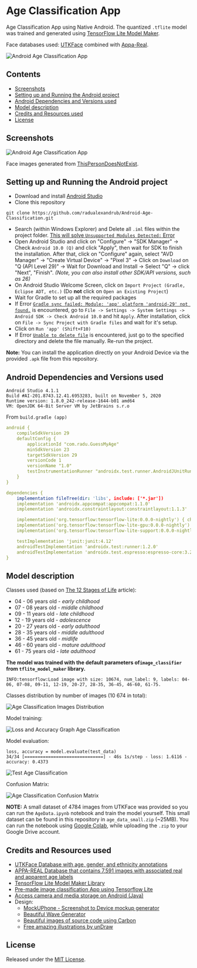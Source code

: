 # Age Classification App

Age Classification App using Native Android. The quantized `.tflite` model was trained and generated using [TensorFlow Lite Model Maker](https://www.tensorflow.org/lite/tutorials/model_maker_image_classification). 

Face databases used: [UTKFace](https://susanqq.github.io/UTKFace/) combined with [Appa-Real](http://chalearnlap.cvc.uab.es/dataset/26/description/).

![Android Age Classification App](./READMEimg/ss01.jpg)

## Contents

- [Screenshots](#screenshots)
- [Setting up and Running the Android project](#setting-up-and-running-the-android-project)
- [Android Dependencies and Versions used](#android-dependencies-and-versions-used)
- [Model description](#model-description)
- [Credits and Resources used](#credits-and-resources-used)
- [License](#license)

## Screenshots

![Android Age Classification App](./READMEimg/ss02.jpg)

Face images generated from [ThisPersonDoesNotExist](https://thispersondoesnotexist.com/).

## Setting up and Running the Android project

- Download and install [Android Studio](https://developer.android.com/studio#downloads)
- Clone this repository

```
git clone https://github.com/radualexandrub/Android-Age-Classification.git
```

- Search (within Windows Explorer) and Delete all `.iml` files within the project folder. [This will solve `Unsupported Modules Detected:` Error](https://stackoverflow.com/questions/28668252/android-studio-error-unsupported-modules-detected-compilation-is-not-supported)
- Open Android Studio and click on "Configure" -> "SDK Manager" -> Check `Android 10.0 (Q)` and click "Apply", then wait for SDK to finish the installation. After that, click on "Configure" again, select "AVD Manager" -> "Create Virtual Device" -> "Pixel 3" -> Click on `Download` on "Q (API Level 29)" -> Wait for Download and Install -> Select "Q" -> click "Next", "Finish". _(Note, you can also install other SDK/API versions, such as 26)_
- On Android Studio Welcome Screen, click on `Import Project (Gradle, Eclipse ADT, etc.)` (Do **not** click on `Open an Existing Project`)
- Wait for Gradle to set up all the required packages
- If Error [`Gradle sync failed: Module: 'app' platform 'android-29' not found.`](https://stackoverflow.com/questions/60681045/error-module-app-platform-android-28-not-found-and-design-editor-is-unava) is encountered, go to `File -> Settings -> System Settings -> Android SDK -> Check Android 10.0` and hit `Apply`. After installation, click on `File -> Sync Project with Gradle files` and wait for it's setup.
- Click on `Run 'app' (Shift+F10)`
- If Error [`Unable to delete file`](https://stackoverflow.com/questions/47312169/android-studio-3-0-unable-to-delete-file/47312259) is encountered, just go to the specified directory and delete the file manually. Re-run the project.

**Note:** You can install the application directly on your Android Device via the provided `.apk` file from this repository.

## Android Dependencies and Versions used

```
Android Studio 4.1.1
Build #AI-201.8743.12.41.6953283, built on November 5, 2020
Runtime version: 1.8.0_242-release-1644-b01 amd64
VM: OpenJDK 64-Bit Server VM by JetBrains s.r.o
```

From `build.gradle (app)`

```yaml
android {
    compileSdkVersion 29
    defaultConfig {
        applicationId "com.radu.GuessMyAge"
        minSdkVersion 23
        targetSdkVersion 29
        versionCode 1
        versionName "1.0"
        testInstrumentationRunner "androidx.test.runner.AndroidJUnitRunner"
    }
}

dependencies {
	implementation fileTree(dir: 'libs', include: ['*.jar'])
    implementation 'androidx.appcompat:appcompat:1.1.0'
    implementation 'androidx.constraintlayout:constraintlayout:1.1.3'

    implementation('org.tensorflow:tensorflow-lite:0.0.0-nightly') { changing = true }
    implementation('org.tensorflow:tensorflow-lite-gpu:0.0.0-nightly') { changing = true }
    implementation('org.tensorflow:tensorflow-lite-support:0.0.0-nightly') { changing = true }

    testImplementation 'junit:junit:4.12'
    androidTestImplementation 'androidx.test:runner:1.2.0'
    androidTestImplementation 'androidx.test.espresso:espresso-core:3.2.0'
}
```

## Model description

Classes used (based on [The 12 Stages of Life](https://www.institute4learning.com/resources/articles/the-12-stages-of-life/) article):

- 04 - 06 years old - _early childhood_
- 07 - 08 years old - _middle childhood_
- 09 - 11 years old - _late childhood_
- 12 - 19 years old - _adolescence_
- 20 - 27 years old - _early adulthood_
- 28 - 35 years old - _middle adulthood_
- 36 - 45 years old - _midlife_
- 46 - 60 years old - _mature adulthood_
- 61 - 75 years old - _late adulthood_

**The model was trained with the default parameters of`image_classifier` from `tflite_model_maker` library.**

```
INFO:tensorflow:Load image with size: 10674, num_label: 9, labels: 04-06, 07-08, 09-11, 12-19, 20-27, 28-35, 36-45, 46-60, 61-75.
```

Classes distribution by number of images (10 674 in total):

![Age Classification Images Distribution](./READMEimg/androidTF00.jpg)

Model training:

![Loss and Accuracy Graph Age Classification](./READMEimg/androidTF01.jpg)

Model evaluation:

```
loss, accuracy = model.evaluate(test_data)
34/34 [==============================] - 46s 1s/step - loss: 1.6116 - accuracy: 0.4373
```

![Test Age Classification](./READMEimg/androidTF02.jpg)

Confusion Matrix:

![Age Classification Confusion Matrix](./READMEimg/androidTF03.jpg)

**NOTE:** A small dataset of 4784 images from UTKFace was provided so you can run the `AgeData.ipynb` notebook and train the model yourself. This small dataset can be found in this repository in `age_data_small.zip` (~25MB). You can run the notebook using [Google Colab](https://colab.research.google.com/), while uploading the `.zip` to your Google Drive account.

## Credits and Resources used

- [UTKFace Database with age, gender, and ethnicity annotations](https://susanqq.github.io/UTKFace/)
- [APPA-REAL Database that contains 7,591 images with associated real and apparent age labels](http://chalearnlap.cvc.uab.es/dataset/26/description/)
- [TensorFlow Lite Model Maker Library](https://www.tensorflow.org/lite/tutorials/model_maker_image_classification)
- [Pre-made image classification App using Tensorflow Lite](https://blog.notyouraveragedev.in/android/image-classification-in-android-using-tensor-flow/)
- [Access camera and media storage on Android (Java)](https://guides.codepath.com/android/Accessing-the-Camera-and-Stored-Media)
- Design:
  - [MockUPhone - Screenshot to Device mockup generator](https://mockuphone.com/)
  - [Beautiful Wave Generator](https://svgwave.in/)
  - [Beautiful images of source code using Carbon](https://carbon.now.sh/)
  - [Free amazing illustrations by unDraw](https://undraw.co/illustrations)

## License

Released under the [MIT License](./LICENSE).
